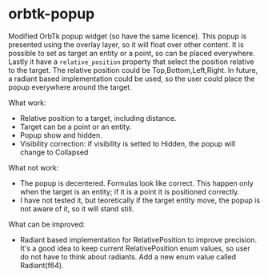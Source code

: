 # orbtk-popup

Modified OrbTk popup widget (so have the same licence).
This popup is presented using the overlay layer, so it will float over other content.
It is possible to set as target an entity or a point, so can be placed everywhere.
Lastly it have a `relative_position` property that select the position relative to the target.
The relative position could be Top,Bottom,Left,Right.
In future, a radiant based implementation could be used, so the user could place the popup everywhere around the target.

What work:
- Relative position to a target, including distance.
- Target can be a point or an entity.
- Popup show and hidden.
- Visibility correction: if visibility is setted to Hidden, the popup will change to Collapsed

What not work:
- The popup is decentered. Formulas look like correct. This happen only when the target is an entity; if it is a point it is positioned correctly.
- I have not tested it, but teoretically if the target entity move, the popup is not aware of it, so it will stand still.

What can be improved:
- Radiant based implementation for RelativePosition to improve precision. It's a good idea to keep current RelativePosition enum values, so user do not have to think about radiants. Add a new enum value called Radiant(f64).
